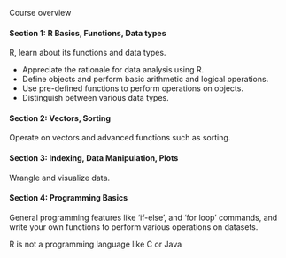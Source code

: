 Course overview
#### Section 1: R Basics, Functions, Data types
R, learn about its functions and data types. 
- Appreciate the rationale for data analysis using R.
- Define objects and perform basic arithmetic and logical operations.
- Use pre-defined functions to perform operations on objects.
- Distinguish between various data types.

#### Section 2: Vectors, Sorting
Operate on vectors and advanced functions such as sorting. 

#### Section 3: Indexing, Data Manipulation, Plots 
Wrangle and visualize data.

#### Section 4: Programming Basics 
General programming features like ‘if-else’, and ‘for loop’ commands, and write your own functions to perform various operations on datasets.

R is not a programming language like C or Java
